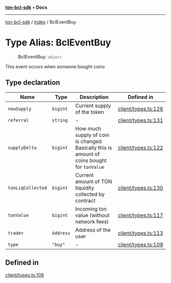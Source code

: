 [**ton-bcl-sdk**](../../README.md) • **Docs**

***

[ton-bcl-sdk](../../README.md) / [index](../README.md) / BclEventBuy

# Type Alias: BclEventBuy

> **BclEventBuy**: `object`

This event occurs when someone bought coins

## Type declaration

| Name | Type | Description | Defined in |
| ------ | ------ | ------ | ------ |
| `newSupply` | `bigint` | Current supply of the token | [client/types.ts:126](https://github.com/ton-fun-tech/ton-bcl-sdk/blob/4dc8576c8b5afcf36dbccde36654b6e5b45787e5/src/client/types.ts#L126) |
| `referral` | `string` | - | [client/types.ts:131](https://github.com/ton-fun-tech/ton-bcl-sdk/blob/4dc8576c8b5afcf36dbccde36654b6e5b45787e5/src/client/types.ts#L131) |
| `supplyDelta` | `bigint` | How much supply of coin is changed Basically this is amount of coins bought for `tonValue` | [client/types.ts:122](https://github.com/ton-fun-tech/ton-bcl-sdk/blob/4dc8576c8b5afcf36dbccde36654b6e5b45787e5/src/client/types.ts#L122) |
| `tonLiqCollected` | `bigint` | Current amount of TON liquidity collected by contract | [client/types.ts:130](https://github.com/ton-fun-tech/ton-bcl-sdk/blob/4dc8576c8b5afcf36dbccde36654b6e5b45787e5/src/client/types.ts#L130) |
| `tonValue` | `bigint` | Incoming ton value (without network fees) | [client/types.ts:117](https://github.com/ton-fun-tech/ton-bcl-sdk/blob/4dc8576c8b5afcf36dbccde36654b6e5b45787e5/src/client/types.ts#L117) |
| `trader` | `Address` | Address of the user | [client/types.ts:113](https://github.com/ton-fun-tech/ton-bcl-sdk/blob/4dc8576c8b5afcf36dbccde36654b6e5b45787e5/src/client/types.ts#L113) |
| `type` | `"buy"` | - | [client/types.ts:109](https://github.com/ton-fun-tech/ton-bcl-sdk/blob/4dc8576c8b5afcf36dbccde36654b6e5b45787e5/src/client/types.ts#L109) |

## Defined in

[client/types.ts:108](https://github.com/ton-fun-tech/ton-bcl-sdk/blob/4dc8576c8b5afcf36dbccde36654b6e5b45787e5/src/client/types.ts#L108)
